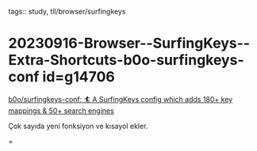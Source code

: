 tags:: study, tll/browser/surfingkeys

# 20230916-Browser--SurfingKeys--Extra-Shortcuts-b0o-surfingkeys-conf id=g14706

[b0o/surfingkeys-conf: 🏄 A SurfingKeys config which adds 180+ key mappings & 50+ search engines](https://github.com/b0o/surfingkeys-conf#installation)

Çok sayıda yeni fonksiyon ve kısayol ekler.

=

